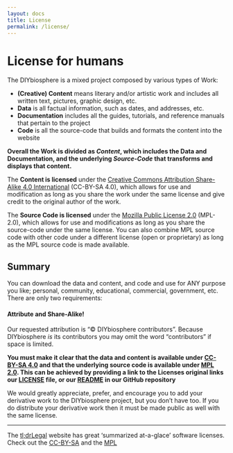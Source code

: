 ```yaml
---
layout: docs
title: License
permalink: /license/
---
```


# License for humans
The DIYbiosphere is a mixed project composed by various types of Work:

-  **(Creative) Content** means literary and/or artistic work and includes all written text, pictures, graphic design, etc.
- **Data** is all factual information, such as dates, and addresses, etc.
- **Documentation** includes all the guides, tutorials, and reference manuals that pertain to the project
-  **Code** is all the source-code that builds and formats the content into the website

**Overall the Work is divided as _Content_, which includes the Data and Documentation, and the underlying _Source-Code_ that transforms and displays that content.**

The **Content is licensed** under the [Creative Commons Attribution Share-Alike 4.0 International] (CC-BY-SA 4.0), which allows for use and modification as long as you share the work under the same license and give credit to the original author of the work.

The **Source Code is licensed**  under the [Mozilla Public License 2.0] (MPL-2.0), which allows for use and modifications as long as you share the source-code under the same license. You can also combine MPL source code with other code under a different license (open or proprietary) as long as the MPL source code is made available.

## Summary
You can download the data and content, and code and use for ANY purpose you like; personal, community, educational, commercial, government, etc. There are only two requirements:

#### Attribute and Share-Alike!
Our requested attribution is “© DIYbiosphere contributors”.
Because DIYbiosphere  _is_ its contributors you may omit the word “contributors” if space is limited.

**You must make it clear that the data and content is available under [CC-BY-SA 4.0] and that the underlying source code is available under [MPL 2.0]. This can be achieved by providing a link to the Licenses original links our [LICENSE] file, or our [README] in our GitHub repository**

We would greatly appreciate, prefer, and encourage you to add your derivative work to the DIYbiosphere project, but you don’t have too. If you do distribute your derivative work then it must be made public as well with the same license.

- - -
The [tl;drLegal] website has great ‘summarized at-a-glace’ software licenses. Check out the [CC-BY-SA] and the [MPL]

[Creative Commons Attribution Share-Alike 4.0 International]:  https://creativecommons.org/licenses/by-sa/4.0/legalcode
[Mozilla Public License 2.0]: https://www.mozilla.org/en-US/MPL/2.0/
[CC-BY-SA 4.0]: https://creativecommons.org/licenses/by-sa/4.0/legalcode
[MPL 2.0]: https://www.mozilla.org/en-US/MPL/2.0/
[LICENSE]: /license
[README]: https://github.com/DIYbiosphere/diybiosphere.io
[CC-BY-SA]: https://tldrlegal.com/license/creative-commons-attribution-sharealike-4.0-international-(cc-by-sa-4.0)#summary
[MPL]:  https://www.tldrlegal.com/l/mpl-2.0
[Tl;drLegal]: https://tldrlegal.com/
